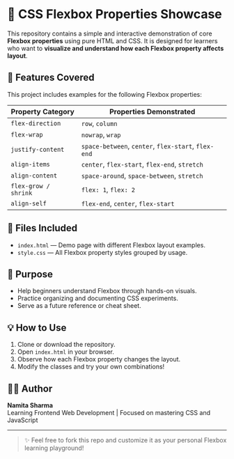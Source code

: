 # 🚀 CSS Flexbox Properties Showcase

This repository contains a simple and interactive demonstration of core **Flexbox properties** using pure HTML and CSS. It is designed for learners who want to **visualize and understand how each Flexbox property affects layout**.

## 📁 Features Covered

This project includes examples for the following Flexbox properties:

| Property Category      | Properties Demonstrated                                 |
|------------------------|---------------------------------------------------------|
| `flex-direction`       | `row`, `column`                                         |
| `flex-wrap`            | `nowrap`, `wrap`                                        |
| `justify-content`      | `space-between`, `center`, `flex-start`, `flex-end`     |
| `align-items`          | `center`, `flex-start`, `flex-end`, `stretch`           |
| `align-content`        | `space-around`, `space-between`, `stretch`              |
| `flex-grow / shrink`   | `flex: 1`, `flex: 2`                                    |
| `align-self`           | `flex-end`, `center`, `flex-start`                      |

## 📄 Files Included

- `index.html` — Demo page with different Flexbox layout examples.
- `style.css` — All Flexbox property styles grouped by usage.




## 🎯 Purpose

- Help beginners understand Flexbox through hands-on visuals.
- Practice organizing and documenting CSS experiments.
- Serve as a future reference or cheat sheet.

## 💡 How to Use

1. Clone or download the repository.
2. Open `index.html` in your browser.
3. Observe how each Flexbox property changes the layout.
4. Modify the classes and try your own combinations!

## 🧑‍💻 Author

**Namita Sharma**  
Learning Frontend Web Development | Focused on mastering CSS and JavaScript  

---

> ✨ Feel free to fork this repo and customize it as your personal Flexbox learning playground!

